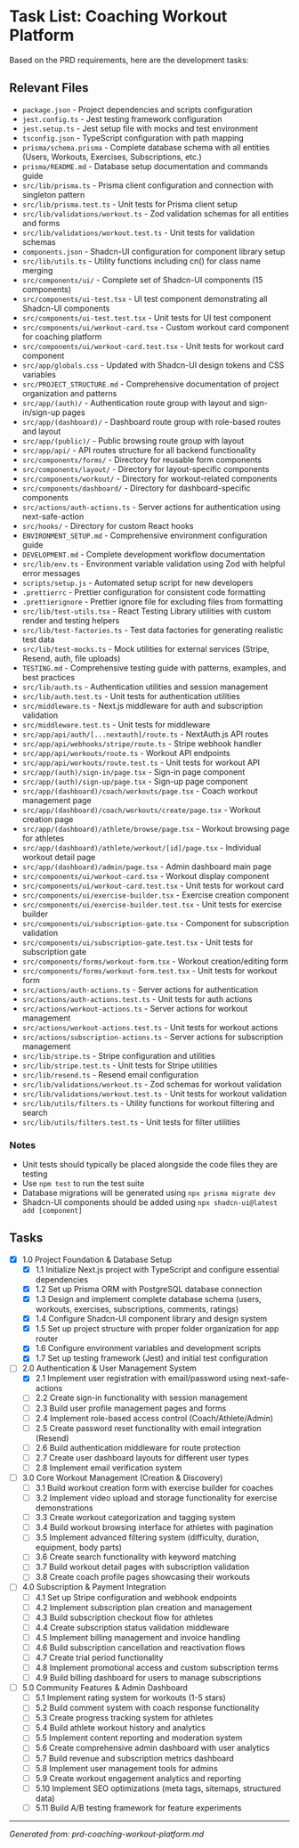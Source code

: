 # Task List: Coaching Workout Platform

Based on the PRD requirements, here are the development tasks:

## Relevant Files

- `package.json` - Project dependencies and scripts configuration
- `jest.config.ts` - Jest testing framework configuration
- `jest.setup.ts` - Jest setup file with mocks and test environment
- `tsconfig.json` - TypeScript configuration with path mapping
- `prisma/schema.prisma` - Complete database schema with all entities (Users, Workouts, Exercises, Subscriptions, etc.)
- `prisma/README.md` - Database setup documentation and commands guide
- `src/lib/prisma.ts` - Prisma client configuration and connection with singleton pattern
- `src/lib/prisma.test.ts` - Unit tests for Prisma client setup
- `src/lib/validations/workout.ts` - Zod validation schemas for all entities and forms
- `src/lib/validations/workout.test.ts` - Unit tests for validation schemas
- `components.json` - Shadcn-UI configuration for component library setup
- `src/lib/utils.ts` - Utility functions including cn() for class name merging
- `src/components/ui/` - Complete set of Shadcn-UI components (15 components)
- `src/components/ui-test.tsx` - UI test component demonstrating all Shadcn-UI components
- `src/components/ui-test.test.tsx` - Unit tests for UI test component
- `src/components/ui/workout-card.tsx` - Custom workout card component for coaching platform
- `src/components/ui/workout-card.test.tsx` - Unit tests for workout card component
- `src/app/globals.css` - Updated with Shadcn-UI design tokens and CSS variables
- `src/PROJECT_STRUCTURE.md` - Comprehensive documentation of project organization and patterns
- `src/app/(auth)/` - Authentication route group with layout and sign-in/sign-up pages
- `src/app/(dashboard)/` - Dashboard route group with role-based routes and layout
- `src/app/(public)/` - Public browsing route group with layout
- `src/app/api/` - API routes structure for all backend functionality
- `src/components/forms/` - Directory for reusable form components
- `src/components/layout/` - Directory for layout-specific components
- `src/components/workout/` - Directory for workout-related components
- `src/components/dashboard/` - Directory for dashboard-specific components
- `src/actions/auth-actions.ts` - Server actions for authentication using next-safe-action
- `src/hooks/` - Directory for custom React hooks
- `ENVIRONMENT_SETUP.md` - Comprehensive environment configuration guide
- `DEVELOPMENT.md` - Complete development workflow documentation
- `src/lib/env.ts` - Environment variable validation using Zod with helpful error messages
- `scripts/setup.js` - Automated setup script for new developers
- `.prettierrc` - Prettier configuration for consistent code formatting
- `.prettierignore` - Prettier ignore file for excluding files from formatting
- `src/lib/test-utils.tsx` - React Testing Library utilities with custom render and testing helpers
- `src/lib/test-factories.ts` - Test data factories for generating realistic test data
- `src/lib/test-mocks.ts` - Mock utilities for external services (Stripe, Resend, auth, file uploads)
- `TESTING.md` - Comprehensive testing guide with patterns, examples, and best practices
- `src/lib/auth.ts` - Authentication utilities and session management
- `src/lib/auth.test.ts` - Unit tests for authentication utilities
- `src/middleware.ts` - Next.js middleware for auth and subscription validation
- `src/middleware.test.ts` - Unit tests for middleware
- `src/app/api/auth/[...nextauth]/route.ts` - NextAuth.js API routes
- `src/app/api/webhooks/stripe/route.ts` - Stripe webhook handler
- `src/app/api/workouts/route.ts` - Workout API endpoints
- `src/app/api/workouts/route.test.ts` - Unit tests for workout API
- `src/app/(auth)/sign-in/page.tsx` - Sign-in page component
- `src/app/(auth)/sign-up/page.tsx` - Sign-up page component
- `src/app/(dashboard)/coach/workouts/page.tsx` - Coach workout management page
- `src/app/(dashboard)/coach/workouts/create/page.tsx` - Workout creation page
- `src/app/(dashboard)/athlete/browse/page.tsx` - Workout browsing page for athletes
- `src/app/(dashboard)/athlete/workout/[id]/page.tsx` - Individual workout detail page
- `src/app/(dashboard)/admin/page.tsx` - Admin dashboard main page
- `src/components/ui/workout-card.tsx` - Workout display component
- `src/components/ui/workout-card.test.tsx` - Unit tests for workout card
- `src/components/ui/exercise-builder.tsx` - Exercise creation component
- `src/components/ui/exercise-builder.test.tsx` - Unit tests for exercise builder
- `src/components/ui/subscription-gate.tsx` - Component for subscription validation
- `src/components/ui/subscription-gate.test.tsx` - Unit tests for subscription gate
- `src/components/forms/workout-form.tsx` - Workout creation/editing form
- `src/components/forms/workout-form.test.tsx` - Unit tests for workout form
- `src/actions/auth-actions.ts` - Server actions for authentication
- `src/actions/auth-actions.test.ts` - Unit tests for auth actions
- `src/actions/workout-actions.ts` - Server actions for workout management
- `src/actions/workout-actions.test.ts` - Unit tests for workout actions
- `src/actions/subscription-actions.ts` - Server actions for subscription management
- `src/lib/stripe.ts` - Stripe configuration and utilities
- `src/lib/stripe.test.ts` - Unit tests for Stripe utilities
- `src/lib/resend.ts` - Resend email configuration
- `src/lib/validations/workout.ts` - Zod schemas for workout validation
- `src/lib/validations/workout.test.ts` - Unit tests for workout validation
- `src/lib/utils/filters.ts` - Utility functions for workout filtering and search
- `src/lib/utils/filters.test.ts` - Unit tests for filter utilities

### Notes

- Unit tests should typically be placed alongside the code files they are testing
- Use `npm test` to run the test suite
- Database migrations will be generated using `npx prisma migrate dev`
- Shadcn-UI components should be added using `npx shadcn-ui@latest add [component]`

## Tasks

- [x] 1.0 Project Foundation & Database Setup
  - [x] 1.1 Initialize Next.js project with TypeScript and configure essential dependencies
  - [x] 1.2 Set up Prisma ORM with PostgreSQL database connection
  - [x] 1.3 Design and implement complete database schema (users, workouts, exercises, subscriptions, comments, ratings)
  - [x] 1.4 Configure Shadcn-UI component library and design system
  - [x] 1.5 Set up project structure with proper folder organization for app router
  - [x] 1.6 Configure environment variables and development scripts
  - [x] 1.7 Set up testing framework (Jest) and initial test configuration

- [ ] 2.0 Authentication & User Management System
  - [x] 2.1 Implement user registration with email/password using next-safe-actions
  - [ ] 2.2 Create sign-in functionality with session management
  - [ ] 2.3 Build user profile management pages and forms
  - [ ] 2.4 Implement role-based access control (Coach/Athlete/Admin)
  - [ ] 2.5 Create password reset functionality with email integration (Resend)
  - [ ] 2.6 Build authentication middleware for route protection
  - [ ] 2.7 Create user dashboard layouts for different user types
  - [ ] 2.8 Implement email verification system

- [ ] 3.0 Core Workout Management (Creation & Discovery)
  - [ ] 3.1 Build workout creation form with exercise builder for coaches
  - [ ] 3.2 Implement video upload and storage functionality for exercise demonstrations
  - [ ] 3.3 Create workout categorization and tagging system
  - [ ] 3.4 Build workout browsing interface for athletes with pagination
  - [ ] 3.5 Implement advanced filtering system (difficulty, duration, equipment, body parts)
  - [ ] 3.6 Create search functionality with keyword matching
  - [ ] 3.7 Build workout detail pages with subscription validation
  - [ ] 3.8 Create coach profile pages showcasing their workouts

- [ ] 4.0 Subscription & Payment Integration
  - [ ] 4.1 Set up Stripe configuration and webhook endpoints
  - [ ] 4.2 Implement subscription plan creation and management
  - [ ] 4.3 Build subscription checkout flow for athletes
  - [ ] 4.4 Create subscription status validation middleware
  - [ ] 4.5 Implement billing management and invoice handling
  - [ ] 4.6 Build subscription cancellation and reactivation flows
  - [ ] 4.7 Create trial period functionality
  - [ ] 4.8 Implement promotional access and custom subscription terms
  - [ ] 4.9 Build billing dashboard for users to manage subscriptions

- [ ] 5.0 Community Features & Admin Dashboard
  - [ ] 5.1 Implement rating system for workouts (1-5 stars)
  - [ ] 5.2 Build comment system with coach response functionality
  - [ ] 5.3 Create progress tracking system for athletes
  - [ ] 5.4 Build athlete workout history and analytics
  - [ ] 5.5 Implement content reporting and moderation system
  - [ ] 5.6 Create comprehensive admin dashboard with user analytics
  - [ ] 5.7 Build revenue and subscription metrics dashboard
  - [ ] 5.8 Implement user management tools for admins
  - [ ] 5.9 Create workout engagement analytics and reporting
  - [ ] 5.10 Implement SEO optimizations (meta tags, sitemaps, structured data)
  - [ ] 5.11 Build A/B testing framework for feature experiments

---

_Generated from: prd-coaching-workout-platform.md_
